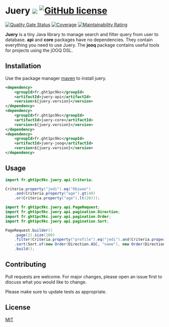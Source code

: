 # Juery [![](https://img.shields.io/github/releaseMarthym/juery.svg)](https://GitHub.com/Marthym/juery/releases/) [![GitHub license](https://img.shields.io/github/license/Marthym/juery.svg)](https://github.com/Marthym/juery/blob/master/LICENSE)

[![Quality Gate Status](https://sonarcloud.io/api/project_badges/measure?project=Marthym_juery&metric=alert_status)](https://sonarcloud.io/dashboard?id=Marthym_juery)
[![Coverage](https://sonarcloud.io/api/project_badges/measure?project=Marthym_juery&metric=coverage)](https://sonarcloud.io/dashboard?id=Marthym_juery)
[![Maintainability Rating](https://sonarcloud.io/api/project_badges/measure?project=Marthym_juery&metric=sqale_rating)](https://sonarcloud.io/dashboard?id=Marthym_juery)

**Juery** is a tiny Java library to manage search and filter query from user to database. **api** and **core** packages 
have no dependencies. They contain everything you need to use Juery. The **jooq** package contains useful tools for 
projects using the jOOQ DSL.

## Installation

Use the package manager [maven](https://maven.apache.org/) to install juery.

```xml
<dependency>
    <groupId>fr.ght1pc9kc</groupId>
    <artifactId>juery-api</artifactId>
    <version>${juery.version}</version>
</dependency>
<dependency>
    <groupId>fr.ght1pc9kc</groupId>
    <artifactId>juery-core</artifactId>
    <version>${juery.version}</version>
</dependency>
<dependency>
    <groupId>fr.ght1pc9kc</groupId>
    <artifactId>juery-jooq</artifactId>
    <version>${juery.version}</version>
</dependency>
```

## Usage

```java
import fr.ght1pc9kc.juery.api.Criteria;

Criteria.property("jedi").eq("Obiwan")
    .and(Criteria.property("age").gt(40)
    .or(Criteria.property("age").lt(20)));
```

```java
import fr.ght1pc9kc.juery.api.PageRequest;
import fr.ght1pc9kc.juery.api.pagination.Direction;
import fr.ght1pc9kc.juery.api.pagination.Order;
import fr.ght1pc9kc.juery.api.pagination.Sort;

PageRequest.builder()
    .page(2).size(100)
    .filter(Criteria.property("profile").eq("jedi").and(Criteria.property("job").eq("master")))
    .sort(Sort.of(new Order(Direction.ASC, "name"), new Order(Direction.DESC, "email")))
    .build();
```

## Contributing
Pull requests are welcome. For major changes, please open an issue first to discuss what you would like to change.

Please make sure to update tests as appropriate.

## License

[MIT](https://choosealicense.com/licenses/mit/)
